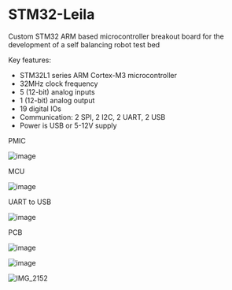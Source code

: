 # STM32-Leila
Custom STM32 ARM based microcontroller breakout board for the development of a self balancing robot test bed

Key features:
- STM32L1 series ARM Cortex-M3 microcontroller
- 32MHz clock frequency
- 5 (12-bit) analog inputs
- 1 (12-bit) analog output
- 19 digital IOs
- Communication: 2 SPI, 2 I2C, 2 UART, 2 USB
- Power is USB or 5-12V supply

PMIC

![image](https://user-images.githubusercontent.com/55325587/164988862-37eb9d43-c1d3-4477-b9b3-33708727dccf.png)

MCU

![image](https://user-images.githubusercontent.com/55325587/164988943-49423e05-8c81-428b-882f-c87146dd2674.png)

UART to USB

![image](https://user-images.githubusercontent.com/55325587/164988970-7f75ded5-978e-42c0-be23-0c14016b1f53.png)

PCB

![image](https://user-images.githubusercontent.com/55325587/164988990-4b4fcdd5-e623-443f-9d3e-dda9b58e453c.png)

![image](https://user-images.githubusercontent.com/55325587/164989005-385269ed-bb33-4bb9-bfe0-2ce74cedb14a.png)

![IMG_2152](https://user-images.githubusercontent.com/55325587/164989111-476d7bfc-6a90-4166-af31-72c177bdd3c9.JPG)
